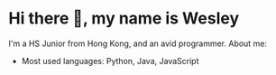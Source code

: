 <h1> Hi there 👋, my name is Wesley</h1>

I'm a HS Junior from Hong Kong, and an avid programmer.
About me:
<ul>
<li>Most used languages: Python, Java, JavaScript</li>
  </ul>


